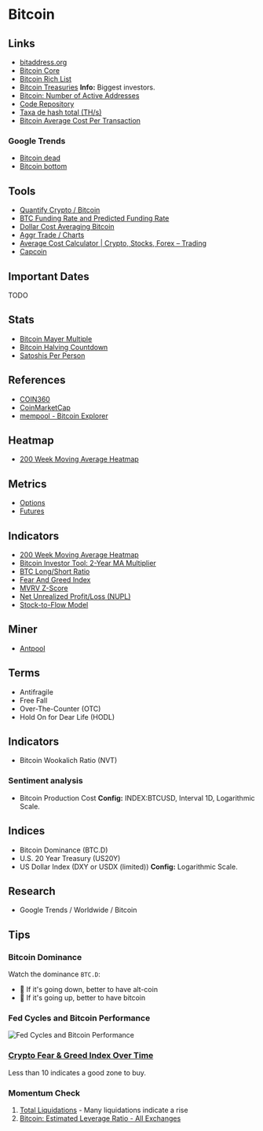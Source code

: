 # Bitcoin

<!--
https://antiliquidation.gitlab.io/
https://www.3cstats.com/leverage-bot-calculator/
https://coinguides.org/average-cost-calculator-crypto-stocks-trading/
https://charts.aggr.trade/
https://cryptoprice.io/coins/bitcoin

Not Your Your Keys, Not Your Coins

BLX

SegWit

Mt. Gox

Trezor Model T
Ledger Nano S

https://app.pluralsight.com/library/courses/bitcoin-decentralized-technology/table-of-contents
https://app.pluralsight.com/guides/the-cryptography-of-bitcoin

https://linkedin.com/learning/search?entityType=COURSE&keywords=bitcoin

https://www.youtube.com/watch?v=A2KufQupz78

https://hyblockcapital.com/liquidationlevel

Masternode - Dash, PIVX, CrownCoin, TransferCoin, ExclusiveCoin

https://www.theblockcrypto.com/data/crypto-markets/futures

O.I. > 2,6m
-->

## Links

- [bitaddress.org](https://bitaddress.org/)
- [Bitcoin Core](https://bitcoincore.org/)
- [Bitcoin Rich List](https://bitinfocharts.com/top-100-richest-bitcoin-addresses.html)
- [Bitcoin Treasuries](https://bitcointreasuries.net/) **Info:** Biggest investors.
- [Bitcoin: Number of Active Addresses](https://studio.glassnode.com/metrics?a=BTC&m=addresses.ActiveCount)
- [Code Repository](https://github.com/bitcoin/bitcoin)
- [Taxa de hash total (TH/s)](blockchain.com/pt/charts/hash-rate)
- [Bitcoin Average Cost Per Transaction](https://ycharts.com/indicators/bitcoin_average_cost_per_transaction)

### Google Trends

- [Bitcoin dead](https://trends.google.com/trends/explore?date=all&q=bitcoin%20dead)
- [Bitcoin bottom](https://trends.google.com/trends/explore?date=all&q=bitcoin%20bottom)

## Tools

- [Quantify Crypto / Bitcoin](https://quantifycrypto.com/coins/BTC)
- [BTC Funding Rate and Predicted Funding Rate](https://coinalyze.net/bitcoin/funding-rate/)
- [Dollar Cost Averaging Bitcoin](https://dcabtc.com/)
- [Aggr Trade / Charts](https://charts.aggr.trade/ne1n)
- [Average Cost Calculator | Crypto, Stocks, Forex – Trading](https://coinguides.org/average-cost-calculator-crypto-stocks-trading/)
- [Capcoin](https://capcoin.ru/?c=COINBASE:BTCUSD,COINBASE:ETHUSD,COINBASE:LTCUSD#nav)

## Important Dates

TODO

## Stats

- [Bitcoin Mayer Multiple](https://stats.buybitcoinworldwide.com/mayermultiple/)
- [Bitcoin Halving Countdown](https://coinmarketcap.com/halving/bitcoin/)
- [Satoshis Per Person](https://satoshisperperson.com/)

## References

- [COIN360](https://coin360.com)
- [CoinMarketCap](https://coinmarketcap.com/)
- [mempool - Bitcoin Explorer](https://mempool.space/)

## Heatmap

- [200 Week Moving Average Heatmap](https://lookintobitcoin.com/charts/200-week-moving-average-heatmap/)

## Metrics

- [Options](https://metrics.deribit.com/options/BTC)
- [Futures](https://metrics.deribit.com/options/BTC)

## Indicators

- [200 Week Moving Average Heatmap](https://www.lookintobitcoin.com/charts/200-week-moving-average-heatmap/)
- [Bitcoin Investor Tool: 2-Year MA Multiplier](https://www.lookintobitcoin.com/charts/bitcoin-investor-tool/)
- [BTC Long/Short Ratio](https://coinglass.com/LongShortRatio)
- [Fear And Greed Index](https://www.lookintobitcoin.com/charts/bitcoin-fear-and-greed-index/)
- [MVRV Z-Score](https://www.lookintobitcoin.com/charts/mvrv-zscore/)
- [Net Unrealized Profit/Loss (NUPL)](https://lookintobitcoin.com/charts/relative-unrealized-profit--loss/)
- [Stock-to-Flow Model](https://www.lookintobitcoin.com/charts/stock-to-flow-model/)

## Miner

- [Antpool](https://antpool.com/)

## Terms

- Antifragile
- Free Fall
- Over-The-Counter (OTC)
- Hold On for Dear Life (HODL)

## Indicators

- Bitcoin Wookalich Ratio (NVT)

### Sentiment analysis

- Bitcoin Production Cost **Config:** INDEX:BTCUSD, Interval 1D, Logarithmic Scale.

## Indices

- Bitcoin Dominance (BTC.D)
- U.S. 20 Year Treasury (US20Y)
- US Dollar Index (DXY or USDX (limited)) **Config:** Logarithmic Scale.

<!--
DXY inverse of Gold

TVC:DXY vs INDEX:BTCUSD -> Pin to scale -> Pinned to scale B -> Logarithmic
-->

## Research

- Google Trends / Worldwide / Bitcoin

## Tips

### Bitcoin Dominance

Watch the dominance `BTC.D`:

- 🔽 If it's going down, better to have alt-coin
- 🔼 If it's going up, better to have bitcoin

### Fed Cycles and Bitcoin Performance

![Fed Cycles and Bitcoin Performance](/assets/images/fed-cycles.webp)

### [Crypto Fear & Greed Index Over Time](https://alternative.me/crypto/fear-and-greed-index/)

Less than 10 indicates a good zone to buy.

### Momentum Check

1. [Total Liquidations](https://coinglass.com/LiquidationData) - Many liquidations indicate a rise
2. [Bitcoin: Estimated Leverage Ratio - All Exchanges](https://cryptoquant.com/asset/btc/chart/market-indicator/estimated-leverage-ratio?exchange=all_exchange&window=DAY&sma=0&ema=0&priceScale=linear&metricScale=linear&chartStyle=line)
